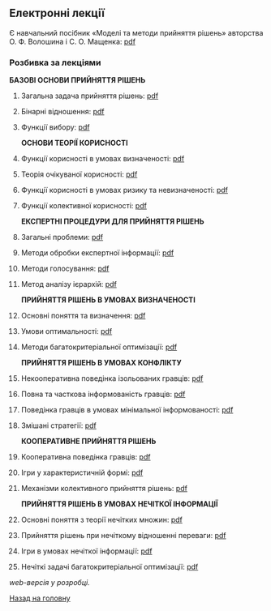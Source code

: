 <!-- 14.05 -->
## Електронні лекції

Є навчальний посібник &laquo;Моделі та методи прийняття рішень&raquo; авторства О.&nbsp;Ф.&nbsp;Волошина і С.&nbsp;О.&nbsp;Мащенка: [pdf](voloshyn-mashenko.pdf)

### Розбивка за лекціями

**БАЗОВІ ОСНОВИ ПРИЙНЯТТЯ РІШЕНЬ**

1. Загальна задача прийняття рішень: [pdf](01.pdf)

2. Бінарні відношення: [pdf](02.pdf)

3. Функції вибору: [pdf](03.pdf)

	**ОСНОВИ ТЕОРІЇ КОРИСНОСТІ**

4. Функції корисності в умовах визначеності: [pdf](04.pdf)

5. Теорія очікуваної корисності: [pdf](05.pdf)

6. Функції корисності в умовах ризику та невизначеності: [pdf](06.pdf)

7. Функції колективної корисності: [pdf](07.pdf)

	**ЕКСПЕРТНІ ПРОЦЕДУРИ ДЛЯ ПРИЙНЯТТЯ РІШЕНЬ**

8. Загальні проблеми: [pdf](08.pdf)

9. Методи обробки експертної інформації: [pdf](09.pdf)

10. Методи голосування: [pdf](10.pdf)

11. Метод аналізу ієрархій: [pdf](11.pdf)

	**ПРИЙНЯТТЯ РІШЕНЬ В УМОВАХ ВИЗНАЧЕНОСТІ**

12. Основні поняття та визначення: [pdf](12.pdf)

13. Умови оптимальності: [pdf](13.pdf)

14. Методи багатокритеріальної оптимізації: [pdf](14.pdf)

	**ПРИЙНЯТТЯ РІШЕНЬ В УМОВАХ КОНФЛІКТУ**

15. Некооперативна поведінка ізольованих гравців: [pdf](15.pdf)

16. Повна та часткова інформованість гравців: [pdf](16.pdf)

17. Поведінка гравців в умовах мінімальної інформованості: [pdf](17.pdf)

18. Змішані стратегії: [pdf](18.pdf)

	**КООПЕРАТИВНЕ ПРИЙНЯТТЯ РІШЕНЬ**

19. Кооперативна поведінка гравців: [pdf](19.pdf)

20. Ігри у характеристичній формі: [pdf](20.pdf)

21. Механізми колективного прийняття рішень: [pdf](21.pdf)

	**ПРИЙНЯТТЯ РІШЕНЬ В УМОВАХ НЕЧІТКОЇ ІНФОРМАЦІЇ**

22. Основні поняття з теорії нечітких множин: [pdf](22.pdf)

23. Прийняття рішень при нечіткому відношенні переваги: [pdf](23.pdf)

24. Ігри в умовах нечіткої інформації: [pdf](24.pdf)

25. Нечіткі задачі багатокритеріальної оптимізації: [pdf](25.pdf)

_web-версія у розробці._

[Назад на головну](../README.md)
